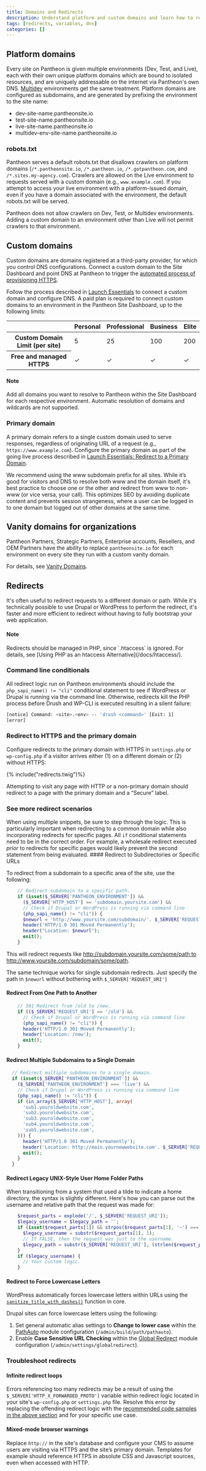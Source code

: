 ```yaml
---
title: Domains and Redirects
description: Understand platform and custom domains and learn how to redirect requests to an alternate Drupal or WordPress domain via PHP.
tags: [redirects, variables, dns]
categories: []
---
```

## Platform domains
Every site on Pantheon is given multiple environments (Dev, Test, and Live), each with their own unique platform domains which are bound to isolated resources, and are uniquely addressable on the internet via Pantheon's own DNS. [Multidev](/docs/multidev/) environments get the same treatment. Platform domains are configured as subdomains, and are generated by prefixing the environment to the site name:

- dev-site-name.pantheonsite.io
- test-site-name.pantheonsite.io
- live-site-name.pantheonsite.io
- multidev-env-site-name.pantheonsite.io

### robots.txt
Pantheon serves a default robots.txt that disallows crawlers on platform domains (`/*.pantheonsite.io`, `/*.pantheon.io`, `/*.gotpantheon.com`, and `/*.sites.my-agency.com`). Crawlers are allowed on the Live environment to requests served with a custom domain (e.g., `www.example.com`). If you attempt to access your live environment with a platform-issued domain, even if you have a domain associated with the environment, the default robots.txt will be served.

Pantheon does not allow crawlers on Dev, Test, or Multidev environments. Adding a custom domain to an environment other than Live will not permit crawlers to that environment.

## Custom domains
Custom domains are domains registered at a third-party provider, for which you control DNS configurations. Connect a custom domain to the Site Dashboard and point DNS at Pantheon to trigger the [automated process of provisioning HTTPS](/docs/https/).

Follow the process described in [Launch Essentials](/docs/guides/launch/) to connect a custom domain and configure DNS. A paid plan is required to connect custom domains to an environment in the Pantheon Site Dashboard, up to the following limits:

<table class="table table-condensed table-bordered">
  <thead class="thead-inverse">
    <tr>
      <th scope="row" class="thead-inverse"></th>
      <th>Personal</th>
      <th>Professional</th>
      <th>Business</th>
      <th>Elite</th>
    </tr>
  </thead>
  <tbody>
    <tr>
      <th scope="row" class="thead-inverse">Custom Domain Limit (per site)</th>
      <td>5</td>
      <td>25</td>
      <td>100</td>
      <td>200</td>
    </tr>
    <tr>
      <th scope="row" class="thead-inverse">Free and managed HTTPS</th>
      <td>✓</td>
      <td>✓</td>
      <td>✓</td>
      <td>✓</td>
    </tr>
  </tbody>
</table>

<div class="alert alert-info" role="alert">
<h4 class="info">Note</h4>
<p>Add all domains you want to resolve to Pantheon within the Site Dashboard for each respective environment. Automatic resolution of domains and wildcards are not supported.</p></div>

### Primary domain
A primary domain refers to a single custom domain used to serve responses, regardless of originating URL of a request (e.g., `https://www.example.com`). Configure the primary domain as part of the going live process described in [Launch Essentials: Redirect to a Primary Domain](/docs/guides/launch/redirects/).

We recommend using the www subdomain prefix for all sites. While it’s good for visitors and DNS to resolve both www and the domain itself, it's best practice to choose one or the other and redirect from www to non-www (or vice versa, your call). This optimizes SEO by avoiding duplicate content and prevents session strangeness, where a user can be logged in to one domain but logged out of other domains at the same time.

## Vanity domains for organizations
Pantheon Partners, Strategic Partners, Enterprise accounts, Resellers, and OEM Partners have the ability to replace `pantheonsite.io` for each environment on every site they run with a custom vanity domain.

For details, see [Vanity Domains](/docs/vanity-domains/).

## Redirects
It's often useful to redirect requests to a different domain or path. While it's technically possible to use Drupal or WordPress to perform the redirect, it's faster and more efficient to redirect without having to fully bootstrap your web application.

<div class="alert alert-info">
<h4 class="info">Note</h4>
<p markdown="1">Redirects should be managed in PHP, since `.htaccess` is ignored. For details, see [Using PHP as an htaccess Alternative](/docs/htaccess/).</p>
</div>

### Command line conditionals
All redirect logic run on Pantheon environments should include the `php_sapi_name() != "cli"` conditional statement to see if WordPress or Drupal is running via the command line. Otherwise, redirects kill the PHP process before Drush and WP-CLI is executed resulting in a silent failure:

```bash
[notice] Command: <site>.<env> -- 'drush <command>' [Exit: 1]
[error]
```

### Redirect to HTTPS and the primary domain
Configure redirects to the primary domain with HTTPS in `settings.php` or `wp-config.php` if a visitor arrives either (1) on a different domain or (2) without HTTPS:

{% include("redirects.twig")%}

Attempting to visit any page with HTTP or a non-primary domain should redirect to a page with the primary domain and a “Secure” label.

<div class="panel panel-drop" id="accordion">
  <div class="panel-heading panel-drop-heading">
    <a class="accordion-toggle panel-drop-title collapsed" data-toggle="collapse" data-parent="#accordion" data-proofer-ignore data-target="#more-redirects"><h3 class="panel-title panel-drop-title" style="cursor:pointer;"><span style="line-height:.9" class="glyphicons glyphicons-lightbulb"></span> See more redirect scenarios</h3></a>
  </div>
  <div id="more-redirects" class="collapse">
    <div class="panel-inner" markdown="1">
When using multiple snippets, be sure to step through the logic. This is particularly important when redirecting to a common domain while also incorporating redirects for specific pages. All <code>if</code> conditional statements need to be in the correct order. For example, a wholesale redirect executed <em>prior</em> to redirects for specific pages would likely prevent the second statement from being evaluated.
#### Redirect to Subdirectories or Specific URLs

To redirect from a subdomain to a specific area of the site, use the following:

```php
    // Redirect subdomain to a specific path.
    if (isset($_SERVER['PANTHEON_ENVIRONMENT']) &&
      ($_SERVER['HTTP_HOST'] == 'subdomain.yoursite.com') &&
      // Check if Drupal or WordPress is running via command line
      (php_sapi_name() != "cli")) {
      $newurl = 'http://www.yoursite.com/subdomain/'. $_SERVER['REQUEST_URI'];
      header('HTTP/1.0 301 Moved Permanently');
      header("Location: $newurl");
      exit();
    }
```

This will redirect requests like http://subdomain.yoursite.com/some/path to http://www.yoursite.com/subdomain/some/path.

The same technique works for single subdomain redirects. Just specify the path in `$newurl` without bothering with `$_SERVER['REQUEST_URI']`

#### Redirect From One Path to Another

```php
    // 301 Redirect from /old to /new.
    if (($_SERVER['REQUEST_URI'] == '/old') &&
      // Check if Drupal or WordPress is running via command line
      (php_sapi_name() != "cli")) {
      header('HTTP/1.0 301 Moved Permanently');
      header('Location: /new');
      exit();
    }
```
#### Redirect Multiple Subdomains to a Single Domain

```php
  // Redirect multiple subdomains to a single domain.
  if (isset($_SERVER['PANTHEON_ENVIRONMENT']) &&
    ($_SERVER['PANTHEON_ENVIRONMENT'] === 'live') &&
    // Check if Drupal or WordPress is running via command line
    (php_sapi_name() != "cli")) {
    if (in_array($_SERVER['HTTP_HOST'], array(
      'sub1.youroldwebsite.com',
      'sub2.youroldwebsite.com',
      'sub3.youroldwebsite.com',
      'sub4.youroldwebsite.com',
      'sub5.youroldwebsite.com',
    ))) {
      header('HTTP/1.0 301 Moved Permanently');
      header('Location: http://main.yournewwebsite.com'. $_SERVER['REQUEST_URI']);
      exit();
    }
  }
```
#### Redirect Legacy UNIX-Style User Home Folder Paths

When transitioning from a system that used a tilde to indicate a home directory, the syntax is slightly different. Here's how you can parse out the username and relative path that the request was made for:

```php
    $request_parts = explode('/', $_SERVER['REQUEST_URI']);
    $legacy_username = $legacy_path = '';
    if (isset($request_parts[1]) && strpos($request_parts[1], '~') === 0) {
      $legacy_username = substr($request_parts[1], 1);
      // If FALSE, then the request was just to the username.
      $legacy_path = substr($_SERVER['REQUEST_URI'], (strlen($request_parts[1]) + 1));
    }
    if ($legacy_username) {
      // Your custom logic.
    }
```
#### Redirect to Force Lowercase Letters
WordPress automatically forces lowercase letters within URLs using the [`sanitize_title_with_dashes()`](https://core.trac.wordpress.org/browser/tags/4.6/src/wp-includes/formatting.php#L1744) function in core.

Drupal sites can force lowercase letters using the following:

1. Set general automatic alias settings  to **Change to lower case** within the [PathAuto](https://www.drupal.org/project/pathauto) module configuration (`/admin/build/path/pathauto`).
2. Enable **Case Sensitive URL Checking** within the [Global Redirect](https://www.drupal.org/project/globalredirect) module configuration (`/admin/settings/globalredirect`).
</div>
</div>
</div>

### Troubleshoot redirects
#### Infinite redirect loops
Errors referencing too many redirects may be a result of using the ` $_SERVER['HTTP_X_FORWARDED_PROTO']` variable within redirect logic located in your site's `wp-config.php` or `settings.php` file. Resolve this error by replacing the offending redirect logic with the [recommended code samples in the above section](/docs/domains/#redirect-to-https-and-the-primary-domain) and for your specific use case.
#### Mixed-mode browser warnings
Replace `http://` in the site's database and configure your CMS to assume users are visiting via HTTPS and the site’s primary domain. Templates for example should reference HTTPS in absolute CSS and Javascript sources, even when accessed with HTTP.
